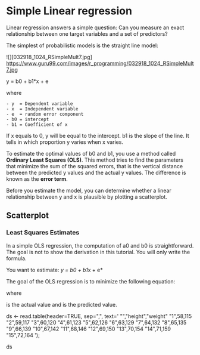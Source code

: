 # Simple Linear regression

Linear regression answers a simple question: Can you measure an exact relationship between one target variables and a set of predictors?

The simplest of probabilistic models is the straight line model:

![][032918_1024_RSimpleMult7.jpg]
https://www.guru99.com/images/r_programming/032918_1024_RSimpleMult7.jpg

y = b0 + b1*x + e

where

    - y  = Dependent variable
    - x  = Independent variable
    - e  = random error component
    - b0 = intercept
    - b1 = Coefficient of x

If x equals to 0, y will be equal to the intercept.
b1 is the slope of the line. It tells in which proportion y varies when x varies. 

To estimate the optimal values of b0 and b1, you use a method called **Ordinary Least Squares (OLS)**.
This method tries to find the parameters that minimize the sum of the squared errors, that is the vertical distance between the predicted y values and the actual y values. The difference is known as the **error term**.

Before you estimate the model, you can determine whether a linear relationship between y and x is plausible by plotting a scatterplot. 

## Scatterplot

### Least Squares Estimates

In a simple OLS regression, the computation of a0 and b0 is straightforward. 
The goal is not to show the derivation in this tutorial. 
You will only write the formula.

You want to estimate: *y = b0 + b1*x + e*

The goal of the OLS regression is to minimize the following equation:

where

is the actual value and is the predicted value. 




ds <- read.table(header=TRUE, sep=",", text='
"","height","weight"
"1",58,115
"2",59,117
"3",60,120
"4",61,123
"5",62,126
"6",63,129
"7",64,132
"8",65,135
"9",66,139
"10",67,142
"11",68,146
"12",69,150
"13",70,154
"14",71,159
"15",72,164
');

ds